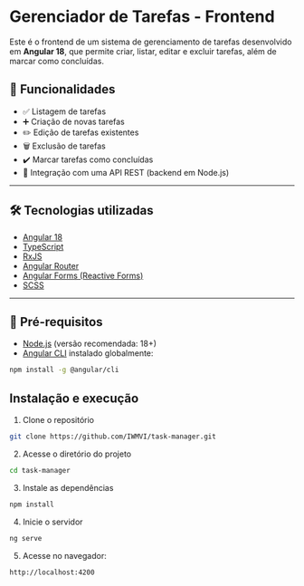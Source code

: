# Gerenciador de Tarefas - Frontend

Este é o frontend de um sistema de gerenciamento de tarefas desenvolvido em **Angular 18**, que permite criar, listar, editar e excluir tarefas, além de marcar como concluídas.

## 🚀 Funcionalidades

- ✅ Listagem de tarefas
- ➕ Criação de novas tarefas
- ✏️ Edição de tarefas existentes
- 🗑️ Exclusão de tarefas
- ✔️ Marcar tarefas como concluídas
- 🔗 Integração com uma API REST (backend em Node.js)

---

## 🛠️ Tecnologias utilizadas

- [Angular 18](https://angular.io/)
- [TypeScript](https://www.typescriptlang.org/)
- [RxJS](https://rxjs.dev/)
- [Angular Router](https://angular.io/guide/router)
- [Angular Forms (Reactive Forms)](https://angular.io/guide/reactive-forms)
- [SCSS](https://sass-lang.com/)

---

## 🔧 Pré-requisitos

- [Node.js](https://nodejs.org/) (versão recomendada: 18+)
- [Angular CLI](https://angular.io/cli) instalado globalmente:

```bash
npm install -g @angular/cli
```

## Instalação e execução

1. Clone o repositório

```bash
git clone https://github.com/IWMVI/task-manager.git
```

2. Acesse o diretório do projeto

```sh
cd task-manager
```

3. Instale as dependências

```sh
npm install
```

4. Inicie o servidor

```sh
ng serve
```

5. Acesse no navegador:

```sh
http://localhost:4200
```
